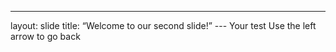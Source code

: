 ---
layout: slide
title: “Welcome to our second slide!” ---
Your test
Use the left arrow to go back
